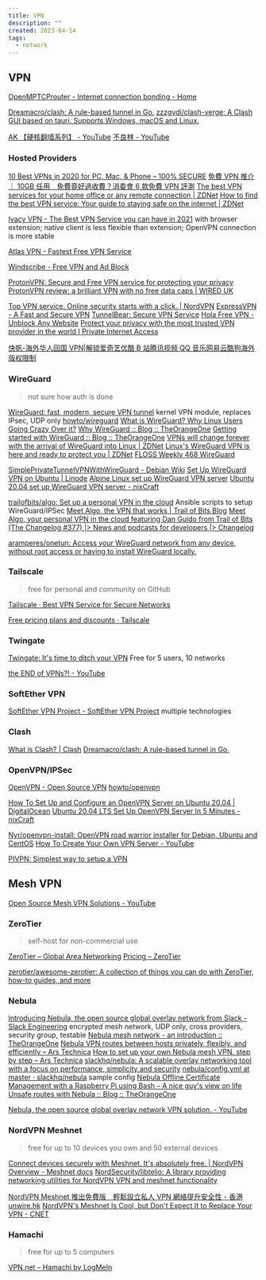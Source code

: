 ```yaml
---
title: VPN
description: ""
created: 2023-04-14
tags:
  - network
---
```


## VPN

[OpenMPTCProuter - Internet connection bonding - Home](https://www.openmptcprouter.com/)

[Dreamacro/clash: A rule-based tunnel in Go.](https://github.com/Dreamacro/clash)
[zzzgydi/clash-verge: A Clash GUI based on tauri. Supports Windows, macOS and Linux.](https://github.com/zzzgydi/clash-verge)

[AK 【硬核翻墙系列】 - YouTube](https://www.youtube.com/playlist?list=PLB_IY29eVwsU8HwEY-qgqZ8F2fNzBKIy-)
[不良林 - YouTube](https://www.youtube.com/@bulianglin)

### Hosted Providers

[10 Best VPNs in 2020 for PC, Mac, & Phone – 100% SECURE](https://www.vpnmentor.com/)
[免費 VPN 推介｜ 10GB 任用　免費竟好過收費？消委會 6 款免費 VPN 評測](https://www.hk01.com/%E6%95%B8%E7%A2%BC%E7%94%9F%E6%B4%BB/743212/)
[The best VPN services for your home office or any remote connection | ZDNet](https://www.zdnet.com/article/best-vpn-services/)
[How to find the best VPN service: Your guide to staying safe on the internet | ZDNet](https://www.zdnet.com/article/vpn-services-the-ultimate-guide-to-protecting-your-data-on-the-internet/)

[Ivacy VPN - The Best VPN Service you can have in 2021](https://www.ivacy.com/) with browser extension; native client is less flexible than extension; OpenVPN connection is more stable

[Atlas VPN - Fastest Free VPN Service](https://atlasvpn.com/)

[Windscribe - Free VPN and Ad Block](https://windscribe.com/)

[ProtonVPN: Secure and Free VPN service for protecting your privacy](https://protonvpn.com/)
[ProtonVPN review: a brilliant VPN with no free data caps | WIRED UK](https://www.wired.co.uk/article/proton-vpn-review)

[Top VPN service. Online security starts with a click. | NordVPN](https://nordvpn.com/)
[ExpressVPN - A Fast and Secure VPN](https://www.expressvpn.com/vpnmentor1)
[TunnelBear: Secure VPN Service](https://www.tunnelbear.com/)
[Hola Free VPN - Unblock Any Website](https://hola.org/)
[Protect your privacy with the most trusted VPN provider in the world I Private Internet Access](https://www.privateinternetaccess.com/pages/linus-tech-tips/techquickie)

[快帆-海外华人回国 VPN|解锁爱奇艺优酷 B 站腾讯视频 QQ 音乐网易云酷狗海外版权限制](https://www.speedin.in/)

### WireGuard

> not sure how auth is done

[WireGuard: fast, modern, secure VPN tunnel](https://www.wireguard.com/) kernel VPN module, replaces IPsec, UDP only
[howto/wireguard](https://dn42.net/howto/wireguard)
[What is WireGuard? Why Linux Users Going Crazy Over it?](https://itsfoss.com/wireguard/)
[Why WireGuard :: Blog :: TheOrangeOne](https://theorangeone.net/posts/whyreguard/)
[Getting started with WireGuard :: Blog :: TheOrangeOne](https://theorangeone.net/posts/wireguard-getting-started/)
[VPNs will change forever with the arrival of WireGuard into Linux | ZDNet](https://www.zdnet.com/article/vpns-will-change-forever-with-the-arrival-of-wireguard-into-linux/#ftag=CAD-00-10aag7e)
[Linux's WireGuard VPN is here and ready to protect you | ZDNet](https://www.zdnet.com/google-amp/article/linuxs-wireguard-vpn-is-here-and-ready-to-protect-you/)
[FLOSS Weekly 468 WireGuard](https://twit.tv/shows/floss-weekly/episodes/468)

[SimplePrivateTunnelVPNWithWireGuard - Debian Wiki](https://wiki.debian.org/SimplePrivateTunnelVPNWithWireGuard)
[Set Up WireGuard VPN on Ubuntu | Linode](https://www.linode.com/docs/networking/vpn/set-up-wireguard-vpn-on-ubuntu/)
[Alpine Linux set up WireGuard VPN server](https://www.cyberciti.biz/faq/how-to-set-up-wireguard-vpn-server-on-alpine-linux/amp/)
[Ubuntu 20.04 set up WireGuard VPN server - nixCraft](https://www.cyberciti.biz/faq/ubuntu-20-04-set-up-wireguard-vpn-server/)

[trailofbits/algo: Set up a personal VPN in the cloud](https://github.com/trailofbits/algo) Ansible scripts to setup WireGuard/IPSec
[Meet Algo, the VPN that works | Trail of Bits Blog](https://blog.trailofbits.com/2016/12/12/meet-algo-the-vpn-that-works/)
[Meet Algo, your personal VPN in the cloud featuring Dan Guido from Trail of Bits (The Changelog #377) |> News and podcasts for developers |> Changelog](https://changelog.com/podcast/377)

[aramperes/onetun: Access your WireGuard network from any device, without root access or having to install WireGuard locally.](https://github.com/aramperes/onetun)

### Tailscale

> free for personal and community on GitHub

[Tailscale · Best VPN Service for Secure Networks](https://tailscale.com/)

[Free pricing plans and discounts · Tailscale](https://tailscale.com/kb/1154/free-plans-discounts/)

### Twingate

[Twingate: It's time to ditch your VPN](https://www.twingate.com/)
Free for 5 users, 10 networks

[the END of VPNs?! - YouTube](https://www.youtube.com/watch?v=IYmXPF3XUwo)

### SoftEther VPN

[SoftEther VPN Project - SoftEther VPN Project](https://www.softether.org/)
multiple technologies

### Clash

[What is Clash? | Clash](https://dreamacro.github.io/clash/)
[Dreamacro/clash: A rule-based tunnel in Go.](https://github.com/Dreamacro/clash)

### OpenVPN/IPSec

[OpenVPN - Open Source VPN](https://openvpn.net/)
[howto/openvpn](https://dn42.net/howto/openvpn)

[How To Set Up and Configure an OpenVPN Server on Ubuntu 20.04 | DigitalOcean](https://www.digitalocean.com/community/tutorials/how-to-set-up-and-configure-an-openvpn-server-on-ubuntu-20-04)
[Ubuntu 20.04 LTS Set Up OpenVPN Server In 5 Minutes - nixCraft](https://www.cyberciti.biz/faq/ubuntu-20-04-lts-set-up-openvpn-server-in-5-minutes/)

[Nyr/openvpn-install: OpenVPN road warrior installer for Debian, Ubuntu and CentOS](https://github.com/Nyr/openvpn-install/)
[How To Create Your Own VPN Server - YouTube](https://www.youtube.com/watch?v=6w3DquIB8yE)

[PIVPN: Simplest way to setup a VPN](https://www.pivpn.io/)

## Mesh VPN

[Open Source Mesh VPN Solutions - YouTube](https://www.youtube.com/watch?v=QfcwiSkV_AU)

### ZeroTier

> self-host for non-commercial use

[ZeroTier – Global Area Networking](https://www.zerotier.com/)
[Pricing – ZeroTier](https://www.zerotier.com/pricing/)

[zerotier/awesome-zerotier: A collection of things you can do with ZeroTier, how-to guides, and more](https://github.com/zerotier/awesome-zerotier)

### Nebula

[Introducing Nebula, the open source global overlay network from Slack - Slack Engineering](https://slack.engineering/introducing-nebula-the-open-source-global-overlay-network-from-slack/) encrypted mesh network, UDP only, cross providers, security group, testable
[Nebula mesh network - an introduction :: TheOrangeOne](https://theorangeone.net/posts/nebula-intro/)
[Nebula VPN routes between hosts privately, flexibly, and efficiently – Ars Technica](https://arstechnica.com/gadgets/2019/12/nebula-vpn-routes-between-hosts-privately-flexibly-and-efficiently/amp/)
[How to set up your own Nebula mesh VPN, step by step – Ars Technica](https://arstechnica.com/gadgets/2019/12/how-to-set-up-your-own-nebula-mesh-vpn-step-by-step/amp/)
[slackhq/nebula: A scalable overlay networking tool with a focus on performance, simplicity and security](https://github.com/slackhq/nebula)
[nebula/config.yml at master · slackhq/nebula](https://github.com/slackhq/nebula/blob/master/examples/config.yml) sample config
[Nebula Offline Certificate Management with a Raspberry Pi using Bash – A nice guy's view on life](https://jon.sprig.gs/blog/post/2234)
[Unsafe routes with Nebula :: Blog :: TheOrangeOne](https://theorangeone.net/posts/nebula-unsafe-routes/)

[Nebula, the open source global overlay network VPN solution. - YouTube](https://www.youtube.com/watch?v=94KYUhUI1G0)

### NordVPN Meshnet

> free for up to 10 devices you own and 50 external devices

[Connect devices securely with Meshnet. It's absolutely free. | NordVPN](https://nordvpn.com/meshnet/)
[Overview - Meshnet docs](https://meshnet.nordvpn.com/)
[NordSecurity/libtelio: A library providing networking utilities for NordVPN VPN and meshnet functionality](https://github.com/NordSecurity/libtelio)

[NordVPN Meshnet 推出免費版　輕鬆設立私人 VPN 網絡提升安全性 - 香港 unwire.hk](https://unwire.hk/2023/04/11/nordvpn-meshnet/life-tech/)
[NordVPN's Meshnet Is Cool, but Don't Expect It to Replace Your VPN - CNET](https://www.cnet.com/tech/services-and-software/nordvpns-meshnet-is-cool-but-dont-expect-it-to-replace-your-vpn/)

### Hamachi

> free for up to 5 computers

[VPN.net – Hamachi by LogMeIn](https://www.vpn.net/)
